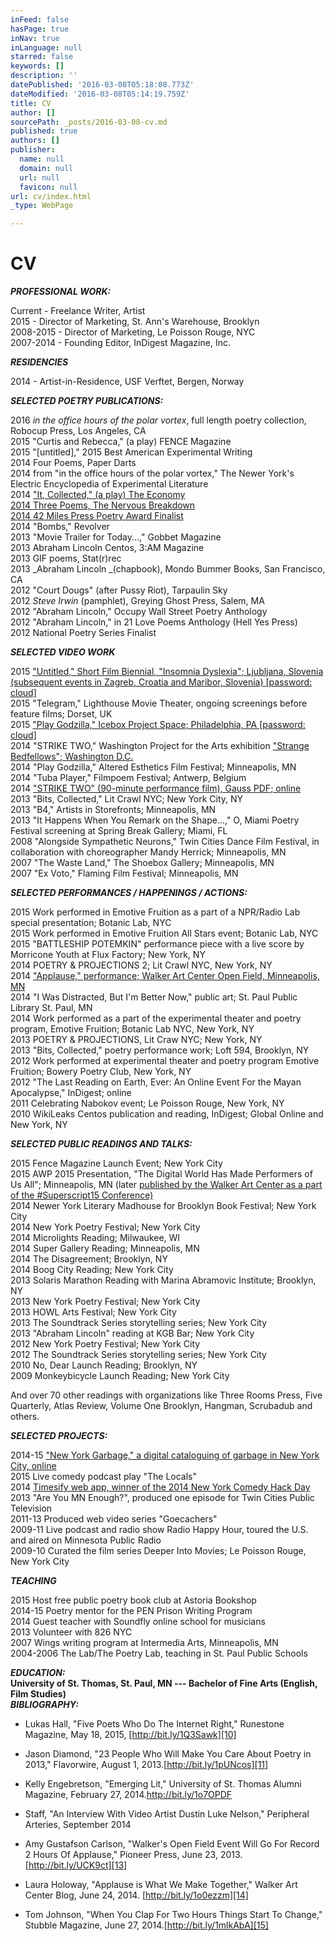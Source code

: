 ```yaml
---
inFeed: false
hasPage: true
inNav: true
inLanguage: null
starred: false
keywords: []
description: ''
datePublished: '2016-03-08T05:18:08.773Z'
dateModified: '2016-03-08T05:14:19.759Z'
title: CV
author: []
sourcePath: _posts/2016-03-08-cv.md
published: true
authors: []
publisher:
  name: null
  domain: null
  url: null
  favicon: null
url: cv/index.html
_type: WebPage

---
```

# CV

_**PROFESSIONAL WORK:**_

Current - Freelance Writer, Artist  
2015 - Director of Marketing, St. Ann's Warehouse, Brooklyn  
2008-2015 - Director of Marketing, Le Poisson Rouge, NYC  
2007-2014 - Founding Editor, InDigest Magazine, Inc.

**_RESIDENCIES_**

2014 - Artist-in-Residence, USF Verftet, Bergen, Norway

_**SELECTED POETRY PUBLICATIONS:**_

2016         _in the office hours of the polar vortex_, full length poetry collection, Robocup Press, Los Angeles, CA  
2015        "Curtis and Rebecca," (a play) FENCE Magazine  
2015        "\[untitled\]," 2015 Best American Experimental Writing  
2014        Four Poems, Paper Darts  
2014        from "in the office hours of the polar vortex," The Newer York's Electric Encyclopedia of Experimental Literature  
2014        ["It, Collected," (a play) The Economy   
2014              ][0][Three Poems, The Nervous Breakdown  
2014              42 Miles Press Poetry Award Finalist][1]  
2014       "Bombs," Revolver  
2013        "Movie Trailer for Today...," Gobbet Magazine  
2013        Abraham Lincoln Centos, 3:AM Magazine  
2013        GIF poems, Stat(r)rec  
2013        _Abraham Lincoln _(chapbook), Mondo Bummer Books, San Francisco, CA  
2012       "Court Dougs" (after Pussy Riot), Tarpaulin Sky  
2012       _Steve Irwin_ (pamphlet), Greying Ghost Press, Salem, MA  
2012        "Abraham Lincoln," Occupy Wall Street Poetry Anthology  
2012        "Abraham Lincoln," in 21 Love Poems Anthology (Hell Yes Press)  
2012        National Poetry Series Finalist

**_SELECTED VIDEO WORK_**

2015      ["Untitled," Short Film Biennial, "Insomnia Dyslexia"; Ljubljana, Slovenia (subsequent events in Zagreb, Croatia and Maribor, Slovenia) \[password: cloud\]][2]  
2015     "Telegram," Lighthouse Movie Theater, ongoing screenings before feature films; Dorset, UK  
2015    ["Play Godzilla," Icebox Project Space; Philadelphia, PA \[password: cloud\]][3]  
2014     "STRIKE TWO," Washington Project for the Arts exhibition ["Strange Bedfellows"; Washington D.C.][4]  
2014     "Play Godzilla," Altered Esthetics Film Festival; Minneapolis, MN  
2014     "Tuba Player," Filmpoem Festival; Antwerp, Belgium  
2014    ["STRIKE TWO" (90-minute performance film), Gauss PDF; online][5]  
2013     "Bits, Collected," Lit Crawl NYC; New York City, NY  
2013     "B4," Artists in Storefronts; Minneapolis, MN  
2013      "It Happens When You Remark on the Shape...," O, Miami Poetry Festival screening at Spring Break Gallery; Miami, FL  
2008      "Alongside Sympathetic Neurons," Twin Cities Dance Film Festival, in collaboration with choreographer Mandy Herrick; Minneapolis, MN  
2007     "The Waste Land," The Shoebox Gallery; Minneapolis, MN  
2007     "Ex Voto," Flaming Film Festival; Minneapolis, MN

_**SELECTED PERFORMANCES / HAPPENINGS / ACTIONS:**_

2015        Work performed in Emotive Fruition as a part of a NPR/Radio Lab special presentation; Botanic Lab, NYC  
2015        Work performed in Emotive Fruition All Stars event; Botanic Lab, NYC  
2015        "BATTLESHIP POTEMKIN" performance piece with a live score by Morricone Youth at Flux Factory; New York, NY  
2014       POETRY & PROJECTIONS 2; Lit Crawl NYC, New York, NY  
2014       ["Applause," performance; Walker Art Center Open Field, Minneapolis, MN][6]  
2014       "I Was Distracted, But I'm Better Now," public art; St. Paul Public Library St. Paul, MN  
2014        Work performed as a part of the experimental theater and poetry program, Emotive Fruition; Botanic Lab NYC, New York, NY  
2013       POETRY & PROJECTIONS, Lit Craw NYC; New York, NY  
2013       "Bits, Collected," poetry performance work; Loft 594, Brooklyn, NY  
2012      Work performed at experimental theater and poetry program Emotive Fruition; Bowery Poetry Club, New York, NY  
2012      "The Last Reading on Earth, Ever: An Online Event For the Mayan Apocalypse," InDigest; online      
2011      Celebrating Nabokov event; Le Poisson Rouge, New York, NY  
2010     WikiLeaks Centos publication and reading, InDigest; Global Online and New York, NY 

_**SELECTED PUBLIC READINGS AND TALKS:**_

2015      Fence Magazine Launch Event; New York City  
2015      AWP 2015 Presentation, "The Digital World Has Made Performers of Us All"; Minneapolis, MN (later [published by the Walker Art Center as a part of the \#Superscript15 Conference)][7]  
2014      Newer York Literary Madhouse for Brooklyn Book Festival; New York City  
2014      New York Poetry Festival; New York City  
2014      Microlights Reading; Milwaukee, WI  
2014      Super Gallery Reading; Minneapolis, MN  
2014      The Disagreement; Brooklyn, NY  
2014      Boog City Reading; New York City  
2013      Solaris Marathon Reading with Marina Abramovic Institute; Brooklyn, NY  
2013      New York Poetry Festival; New York City  
2013      HOWL Arts Festival; New York City  
2013      The Soundtrack Series storytelling series; New York City  
2013      "Abraham Lincoln" reading at KGB Bar; New York City  
2012      New York Poetry Festival; New York City  
2012      The Soundtrack Series storytelling series; New York City  
2010      No, Dear Launch Reading; Brooklyn, NY  
2009      Monkeybicycle Launch Reading; New York City

And over 70 other readings with organizations like Three Rooms Press, Five Quarterly, Atlas Review, Volume One Brooklyn, Hangman, Scrubadub and others.

_**SELECTED PROJECTS:**_

2014-15  ["New York Garbage," a digital cataloguing of garbage in New York City, online][8]  
2015       Live comedy podcast play "The Locals"  
2014      [Timesify web app, winner of the 2014 New York Comedy Hack Day][9]  
2013       "Are You MN Enough?", produced one episode for Twin Cities Public Television  
2011-13  Produced web video series "Goecachers"  
2009-11  Live podcast and radio show Radio Happy Hour, toured the U.S. and aired on Minnesota Public Radio  
2009-10  Curated the film series Deeper Into Movies; Le Poisson Rouge, New York City

**_TEACHING_**

2015      Host free public poetry book club at Astoria Bookshop  
2014-15 Poetry mentor for the PEN Prison Writing Program  
2014      Guest teacher with Soundfly online school for musicians  
2013      Volunteer with 826 NYC  
2007      Wings writing program at Intermedia Arts, Minneapolis, MN  
2004-2006 The Lab/The Poetry Lab, teaching in St. Paul Public Schools

_**EDUCATION:**_  
**University of St. Thomas, St. Paul, MN --- Bachelor of Fine Arts (English, Film Studies)**  
**_BIBLIOGRAPHY:_**

* Lukas Hall, "Five Poets Who Do The Internet Right," Runestone Magazine, May 18, 2015, [http://bit.ly/1Q3Sawk][10]
* Jason Diamond, "23 People Who Will Make You Care About Poetry in 2013," Flavorwire, August 1, 2013\.[http://bit.ly/1pUNcos][11]
* Kelly Engebretson, "Emerging Lit," University of St. Thomas Alumni Magazine, February 27, 2014\.[http://bit.ly/1o7OPDF ][12]

* Staff, "An Interview With Video Artist Dustin Luke Nelson," Peripheral Arteries, September 2014

* Amy Gustafson Carlson, "Walker's Open Field Event Will Go For Record 2 Hours Of Applause," Pioneer Press, June 23, 2013\. [http://bit.ly/UCK9ct][13]
* Laura Holoway, "Applause is What We Make Together," Walker Art Center Blog, June 24, 2014\. [http://bit.ly/1o0ezzm][14]
* Tom Johnson, "When You Clap For Two Hours Things Start To Change," Stubble Magazine, June 27, 2014\.[http://bit.ly/1mlkAbA][15]

[0]: http://bit.ly/1zdMTPL
[1]: http://bit.ly/1voa7Qg
[2]: https://vimeo.com/107974597
[3]: http://bit.ly/17ePTi6
[4]: http://bit.ly/1l7PqpQ
[5]: http://bit.ly/1AGmCsM
[6]: http://bit.ly/1upQ8lE
[7]: http://bit.ly/1C3ykAn
[8]: http://bit.ly/1NquCV0
[9]: http://bit.ly/SWDpES
[10]: http://bit.ly/1Q3Sawk
[11]: http://bit.ly/1pUNcos
[12]: http://bit.ly/1o7OPDF
[13]: http://bit.ly/uck9ct
[14]: http://bit.ly/1o0ezzm
[15]: http://bit.ly/1mlkAbA
